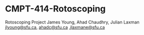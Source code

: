 # CMPT-414-Rotoscoping

Rotoscoping Project
James Young, Ahad Chaudhry, Julian Laxman
jlyoung@sfu.ca, ahadc@sfu.ca ,jlaxmane@sfu.ca

